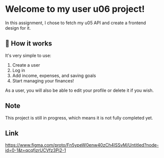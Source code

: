 # Welcome to my user u06 project!

In this assignment, I chose to fetch my u05 API and create a frontend design for it.

## 🚀 How it works

It's very simple to use:

1. Create a user  
2. Log in  
3. Add income, expenses, and saving goals  
4. Start managing your finances!

As a user, you will also be able to edit your profile or delete it if you wish.

##  Note

This project is still in progress, which means it is not fully completed yet.


## Link

https://www.figma.com/proto/Fn5ypeW0enw40zCh4lSSvM/Untitled?node-id=0-1&t=qcqfizrUCVfz3Pj2-1
